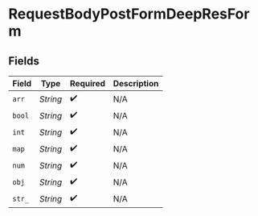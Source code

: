 # RequestBodyPostFormDeepResForm


## Fields

| Field              | Type               | Required           | Description        |
| ------------------ | ------------------ | ------------------ | ------------------ |
| `arr`              | *String*           | :heavy_check_mark: | N/A                |
| `bool`             | *String*           | :heavy_check_mark: | N/A                |
| `int`              | *String*           | :heavy_check_mark: | N/A                |
| `map`              | *String*           | :heavy_check_mark: | N/A                |
| `num`              | *String*           | :heavy_check_mark: | N/A                |
| `obj`              | *String*           | :heavy_check_mark: | N/A                |
| `str_`             | *String*           | :heavy_check_mark: | N/A                |